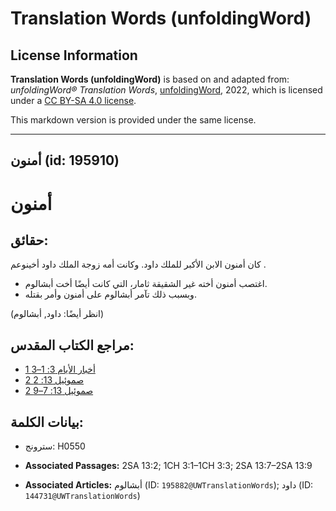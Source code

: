 # Translation Words (unfoldingWord)

## License Information

**Translation Words (unfoldingWord)** is based on and adapted from: _unfoldingWord® Translation Words_, [unfoldingWord](https://unfoldingword.org/utw), 2022, which is licensed under a [CC BY-SA 4.0 license](https://creativecommons.org/licenses/by-sa/4.0/legalcode.en).

This markdown version is provided under the same license.



--------------------------------

## أمنون (id: 195910)

أمنون
=====

حقائق:
------

كان أمنون الابن الأكبر للملك داود. وكانت أمه زوجة الملك داود أخينوعم .

* اغتصب أمنون أخته غير الشقيقة ثامار، التي كانت أيضًا أخت أبشالوم.
* وبسبب ذلك تآمر أبشالوم على أمنون وأمر بقتله.

(انظر أيضًا: داود, أبشالوم)

مراجع الكتاب المقدس:
--------------------

* [1 أخبار الأيام 3: 1–3](https://ref.ly/1Chr3:1-1Chr3:3)
* [2 صموئيل 13: 2](https://ref.ly/2Sam13:2)
* [2 صموئيل 13: 7–9](https://ref.ly/2Sam13:7-2Sam13:9)

بيانات الكلمة:
--------------

* سترونج: H0550

* **Associated Passages:** 2SA 13:2; 1CH 3:1–1CH 3:3; 2SA 13:7–2SA 13:9
* **Associated Articles:** أبشالوم (ID: `195882@UWTranslationWords`); داود (ID: `144731@UWTranslationWords`)

